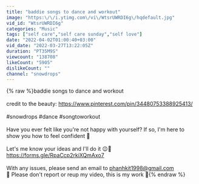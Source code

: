 ```yaml
---
title: "baddie songs to dance and workout"
image: "https:\/\/i.ytimg.com\/vi\/WtsrUWRDI6g\/hqdefault.jpg"
vid_id: "WtsrUWRDI6g"
categories: "Music"
tags: ["self care","self care sunday","self love"]
date: "2022-04-02T01:00:40+03:00"
vid_date: "2022-03-27T13:22:05Z"
duration: "PT35M9S"
viewcount: "138708"
likeCount: "5905"
dislikeCount: ""
channel: "snowdrops"
---
```

{% raw %}baddie songs to dance and workout <br /><br />credit to the beauty: <a rel="nofollow" target="blank" href="https://www.pinterest.com/pin/34480753388925413/">https://www.pinterest.com/pin/34480753388925413/</a><br /><br />#snowdrops #dance #songtoworkout<br /><br />Have you ever felt like you're not happy with yourself? If so, I'm here to show you how to feel confident 💖<br /><br />Let's me know your ideas and I'll do it 😉🥰 <a rel="nofollow" target="blank" href="https://forms.gle/RpaCcp2rkiXQmAxo7">https://forms.gle/RpaCcp2rkiXQmAxo7</a><br /><br />With any issues, please send an email to phanhkit1998@gmail.com<br />🙏 Please don't report or reup my video, this is my work 🙏{% endraw %}
